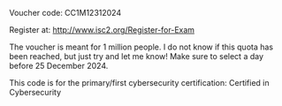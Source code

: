 Voucher code: CC1M12312024

Register at: http://www.isc2.org/Register-for-Exam

The voucher is meant for 1 million people. I do not know if this quota has been reached, but just try and let me know! Make sure to select a day before 25 December 2024.

This code is for the primary/first cybersecurity certification: Certified in Cybersecurity